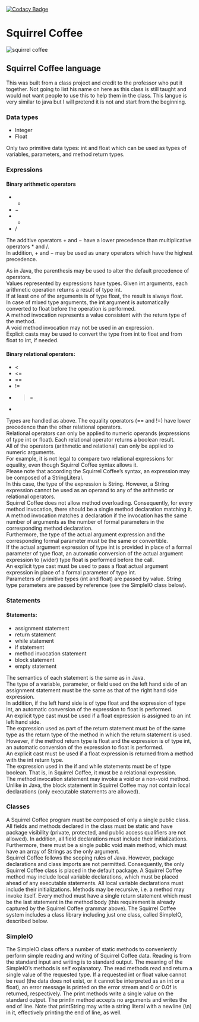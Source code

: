 [![Codacy Badge](https://api.codacy.com/project/badge/Grade/d4d4ee1f737c4c338d27906ac2432873)](https://www.codacy.com/app/snakes-in-the-box/squirrel-coffee?utm_source=github.com&amp;utm_medium=referral&amp;utm_content=sonyccd/squirrel-coffee&amp;utm_campaign=Badge_Grade)

# Squirrel Coffee
![squirrel coffee](https://github.com/sonyccd/Squirrel-Coffee/blob/master/sq_coffee.png)  

## Squirrel Coffee language
This was built from a class project and credit to the professor who put it together. Not going to list his name on here
as this class is still taught and would not want people to use this to help them in the class.
This langue is very similar to java but I will pretend it is not and start from the beginning.  

### Data types
* Integer
* Float

Only two primitive data types: int and float which can be used as 
types of variables, parameters, and method return types.

### Expressions

#### Binary arithmetic operators
* +
* −
* *
* /

The additive operators + and − have a lower precedence than multiplicative operators * and /.  
In addition, + and − may be used as unary operators which have the highest precedence.  
  
As in Java, the parenthesis may be used to alter the default precedence of operators.  
Values represented by expressions have types.  Given int arguments, each arithmetic operation returns a result of type int.  
If at least one of the arguments is of type float, the result is always float.  
In case of mixed type arguments, the int argument is automatically converted to float before the operation is performed.  
A method invocation represents a value consistent with the return type of the method.  
A void method invocation may not be used in an expression.  
Explicit casts may be used to convert the type from int to float and from float to int, if needed.

#### Binary relational operators:
* <
* <=
* ==
* !=
* >=
* >

Types are handled as above. The equality operators (== and !=) have lower precedence than the other relational operators.  
Relational operators can only be applied to numeric operands (expressions of type int or float). Each relational operator returns a boolean result.  
All of the operators (arithmetic and relational) can only be applied to numeric arguments.  
For example, it is not legal to compare two relational expressions for equality, even though Squirrel Coffee syntax allows it.  
Please note that according the Squirrel Coffee’s syntax, an expression may be composed of a StringLiteral.  
In this case, the type of the expression is String.  However, a String expression cannot be used as an operand to any of the arithmetic or relational operators.  
Squirrel Coffee does not allow method overloading.  Consequently, for every method invocation, there should be a single method declaration matching it.  
A method invocation matches a declaration if the invocation has the same number of arguments as the number of formal parameters in the corresponding method declaration.  
Furthermore, the type of the actual argument expression and the corresponding formal parameter must be the same or convertible.  
If the actual argument expression of type int is provided in place of a formal parameter of type float, an automatic conversion of the actual argument expression to (wider) type float is performed before the call.  
An explicit type cast must be used to pass a float actual argument expression in place of a formal parameter of type int.  
Parameters of primitive types (int and float) are passed by value.  String type parameters are passed by reference (see the SimpleIO class below).

### Statements

#### Statements:
* assignment statement
* return statement
* while statement
* if statement
* method invocation statement
* block statement
* empty statement 

The semantics of each statement is the same as in Java.  
The type of a variable, parameter, or field used on the left hand side of an assignment statement must be the same as that of the right hand side expression.  
In addition, if the left hand side is of type float and the expression of type int, an automatic conversion of the expression to float is performed.  
An explicit type cast must be used if a float expression is assigned to an int left hand side.  
The expression used as part of the return statement must be of the same type as the return type of the method in which the return statement is used.  
However, if the method return type is float and the expression is of type int, an automatic conversion of the expression to float is performed.  
An explicit cast must be used if a float expression is returned from a method with the int return type.  
The expression used in the if and while statements must be of type boolean.  That is, in Squirrel Coffee, it must be a relational expression.  
The method invocation statement may invoke a void or a non-void method.  
Unlike in Java, the block statement in Squirrel Coffee may not contain local declarations (only executable statements are allowed).

### Classes

A Squirrel Coffee program must be composed of only a single public class.  All fields and methods declared in the class must be static and have package visibility (private, protected, and public access qualifiers are not allowed).  In addition, all field declarations must include their initializations.  Furthermore, there must be a single public void main method, which must have an array of Strings as the only argument.    
Squirrel Coffee follows the scoping rules of Java.  However, package declarations and class imports are not permitted.  Consequently, the only Squirrel Coffee class is placed in the default package.
A Squirrel Coffee method may include local variable declarations, which must be placed ahead of any executable statements.  All local variable declarations must include their initializations.  Methods may be recursive, i.e. a method may invoke itself.  Every method must have a single return statement which must be the last statement in the method body (this requirement is already captured by the Squirrel Coffee grammar above).
The Squirrel Coffee system includes a class library including just one class, called SimpleIO, described below.
### SimpleIO
The SimpleIO class offers a number of static methods to conveniently perform simple reading and writing of Squirrel Coffee data.   Reading is from the standard input and writing is to standard output.  The meaning of the SimpleIO’s methods is self explanatory.  The read methods read and return a single value of the requested type.  If a requested int or float value cannot be read (the data does not exist, or it cannot be interpreted as an int or a float), an error message is printed on the error stream and 0 or 0.0f is returned, respectively.  The print methods write a single value on the standard output.  The println method accepts no arguments and writes the end of line.  Note that printString may write a string literal with a newline (\n) in it, effectively printing the end of line, as well.
